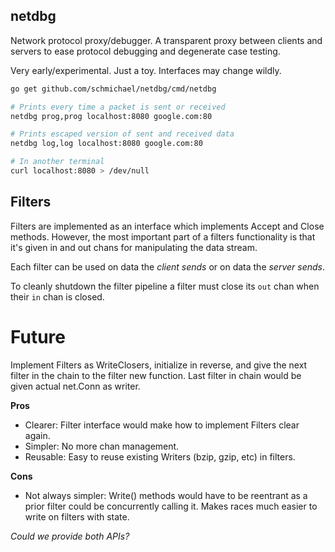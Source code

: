 netdbg
------

Network protocol proxy/debugger. A transparent proxy between clients and
servers to ease protocol debugging and degenerate case testing.

Very early/experimental. Just a toy. Interfaces may change wildly.

```sh
go get github.com/schmichael/netdbg/cmd/netdbg

# Prints every time a packet is sent or received
netdbg prog,prog localhost:8080 google.com:80

# Prints escaped version of sent and received data
netdbg log,log localhost:8080 google.com:80

# In another terminal
curl localhost:8080 > /dev/null
```

Filters
-------

Filters are implemented as an interface which implements Accept and
Close methods. However, the most important part of a filters
functionality is that it's given in and out chans for manipulating the
data stream.

Each filter can be used on data the *client sends* or on data the *server sends*.

To cleanly shutdown the filter pipeline a filter must close its `out`
chan when their `in` chan is closed. 

Future
======

Implement Filters as WriteClosers, initialize in reverse, and give the next
filter in the chain to the filter new function. Last filter in chain would be
given actual net.Conn as writer.

**Pros**

* Clearer: Filter interface would make how to implement Filters clear again.
* Simpler: No more chan management.
* Reusable: Easy to reuse existing Writers (bzip, gzip, etc) in filters.

**Cons**

* Not always simpler: Write() methods would have to be reentrant as a prior
  filter could be concurrently calling it. Makes races much easier to write on
  filters with state.


*Could we provide both APIs?*
